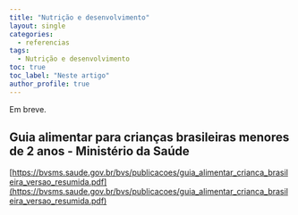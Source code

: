 ```yaml
---
title: "Nutrição e desenvolvimento"
layout: single
categories:
  - referencias
tags:
  - Nutrição e desenvolvimento
toc: true
toc_label: "Neste artigo"
author_profile: true
---
```

Em breve.

## **Guia alimentar para crianças brasileiras menores de 2 anos - Ministério da Saúde**
[https://bvsms.saude.gov.br/bvs/publicacoes/guia_alimentar_crianca_brasileira_versao_resumida.pdf](https://bvsms.saude.gov.br/bvs/publicacoes/guia_alimentar_crianca_brasileira_versao_resumida.pdf)
 [](https://pesquisa.bvsalud.org/portal/resource/pt/bbo-14914)